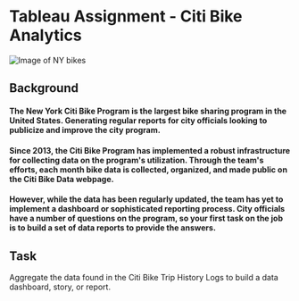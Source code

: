 # Tableau Assignment - Citi Bike Analytics
![Image of NY bikes](../master/Images/citi-bike-station-bikes.jpg)
## Background
#### The New York Citi Bike Program is the largest bike sharing program in the United States. Generating regular reports for city officials looking to publicize and improve the city program.
#### Since 2013, the Citi Bike Program has implemented a robust infrastructure for collecting data on the program's utilization. Through the team's efforts, each month bike data is collected, organized, and made public on the Citi Bike Data webpage.
#### However, while the data has been regularly updated, the team has yet to implement a dashboard or sophisticated reporting process. City officials have a number of questions on the program, so your first task on the job is to build a set of data reports to provide the answers.

## Task
Aggregate the data found in the Citi Bike Trip History Logs to build a data dashboard, story, or report.  
